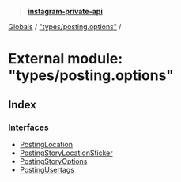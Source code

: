 > **[instagram-private-api](../README.md)**

[Globals](../README.md) / ["types/posting.options"](_types_posting_options_.md) /

# External module: "types/posting.options"

## Index

### Interfaces

* [PostingLocation](../interfaces/_types_posting_options_.postinglocation.md)
* [PostingStoryLocationSticker](../interfaces/_types_posting_options_.postingstorylocationsticker.md)
* [PostingStoryOptions](../interfaces/_types_posting_options_.postingstoryoptions.md)
* [PostingUsertags](../interfaces/_types_posting_options_.postingusertags.md)